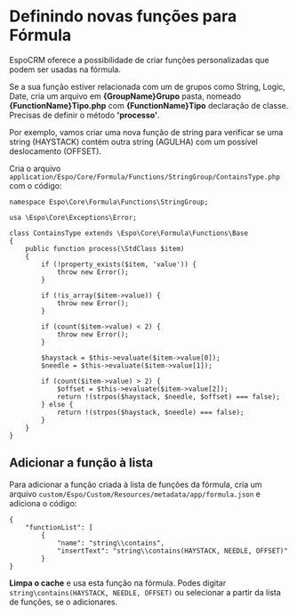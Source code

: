 # Definindo novas funções para Fórmula

EspoCRM oferece a possibilidade de criar funções personalizadas que podem ser usadas na fórmula. 

Se a sua função estiver relacionada com um de grupos como String, Logic, Date, cria um arquivo em __{GroupName}Grupo__ pasta, nomeado __{FunctionName}Tipo.php__ com __{FunctionName}Tipo__ declaração de classe. Precisas de definir o método __'processo'__.

Por exemplo, vamos criar uma nova função de string para verificar se uma string (HAYSTACK) contém outra string (AGULHA) com um possível deslocamento (OFFSET).

Cria o arquivo `application/Espo/Core/Formula/Functions/StringGroup/ContainsType.php` com o código:

```
namespace Espo\Core\Formula\Functions\StringGroup;

usa \Espo\Core\Exceptions\Error;

class ContainsType extends \Espo\Core\Formula\Functions\Base
{
    public function process(\StdClass $item)
    {
        if (!property_exists($item, 'value')) {
            throw new Error();
        }

        if (!is_array($item->value)) {
            throw new Error();
        }

        if (count($item->value) < 2) {
            throw new Error();
        }

        $haystack = $this->evaluate($item->value[0]);
        $needle = $this->evaluate($item->value[1]);

        if (count($item->value) > 2) {
            $offset = $this->evaluate($item->value[2]);
            return !(strpos($haystack, $needle, $offset) === false);
        } else {
            return !(strpos($haystack, $needle) === false);
        }
    }
}
```
## Adicionar a função à lista

Para adicionar a função criada à lista de funções da fórmula, cria um arquivo `custom/Espo/Custom/Resources/metadata/app/formula.json` e adiciona o código:
```
{
    "functionList": [
        {
            "name": "string\\contains",
            "insertText": "string\\contains(HAYSTACK, NEEDLE, OFFSET)"
        }
}
```

__Limpa o cache__ e usa esta função na fórmula. Podes digitar `string\contains(HAYSTACK, NEEDLE, OFFSET)` ou selecionar a partir da lista de funções, se o adicionares.

